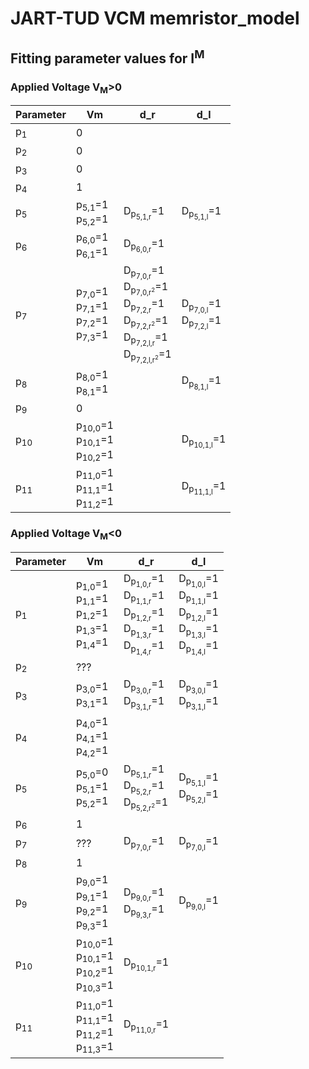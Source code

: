 # JART-TUD VCM memristor_model

## Fitting parameter values for I<sup>M</sup>

### Applied Voltage V<sub>M</sub>>0
<table>
    <thead>
        <tr>
            <th>Parameter</th>
            <th>Vm</th>
            <th>d_r</th>
            <th>d_l</th>
        </tr>
    </thead>
    <tbody>
        <tr>
            <td>p<sub>1</sub></td>
            <td>0</td>
            <td></td>
            <td></td>
        </tr>
        <tr>
            <td>p<sub>2</sub></td>
            <td>0</td>
            <td></td>
            <td></td>
        </tr>
        <tr>
            <td>p<sub>3</sub></td>
            <td>0</td>
            <td></td>
            <td></td>
        </tr>
        <tr>
            <td>p<sub>4</sub></td>
            <td>1</td>
            <td></td>
            <td></td>
        </tr>
        <tr>
            <td>p<sub>5</sub></td>
            <td>
                p<sub>5,1</sub>=1 <br>
                p<sub>5,2</sub>=1
            </td>
            <td>
                D<sub>p<sub>5,1,r</sub></sub>=1
            </td>
            <td>
                D<sub>p<sub>5,1,l</sub></sub>=1
            </td>
        </tr>
        <tr>
            <td>p<sub>6</sub></td>
            <td>
                p<sub>6,0</sub>=1 <br>
                p<sub>6,1</sub>=1
            </td>
            <td>
                D<sub>p<sub>6,0,r</sub></sub>=1
            </td>
            <td>
            </td>
        </tr>
        <tr>
            <td>p<sub>7</sub></td>
            <td>
                p<sub>7,0</sub>=1 <br>
                p<sub>7,1</sub>=1 <br>
                p<sub>7,2</sub>=1 <br>
                p<sub>7,3</sub>=1
            </td>
            <td>
                D<sub>p<sub>7,0,r</sub></sub>=1 <br/>
                D<sub>p<sub>7,0,r<sup>2</sup></sub></sub>=1 <br/>
                D<sub>p<sub>7,2,r</sub></sub>=1 <br/>
                D<sub>p<sub>7,2,r<sup>2</sup></sub></sub>=1 <br/>
                D<sub>p<sub>7,2,l,r</sub></sub>=1 <br/>
                D<sub>p<sub>7,2,l,r<sup>2</sup></sub></sub>=1
            </td>
            <td>
                D<sub>p<sub>7,0,l</sub></sub>=1 <br/>
                D<sub>p<sub>7,2,l</sub></sub>=1
            </td>
        </tr>
        <tr>
            <td>p<sub>8</sub></td>
            <td>
                p<sub>8,0</sub>=1 <br>
                p<sub>8,1</sub>=1
            </td>
            <td></td>
            <td>
                D<sub>p<sub>8,1,l</sub></sub>=1
            </td>
        </tr>
        <tr>
            <td>p<sub>9</sub></td>
            <td>0</td>
            <td></td>
            <td></td>
        </tr>
        <tr>
            <td>p<sub>10</sub></td>
            <td>
                p<sub>10,0</sub>=1 <br>
                p<sub>10,1</sub>=1 <br>
                p<sub>10,2</sub>=1
            </td>
            <td></td>
            <td>
                D<sub>p<sub>10,1,l</sub></sub>=1
            </td>
        </tr>
        <tr>
            <td>p<sub>11</sub></td>
            <td>
                p<sub>11,0</sub>=1 <br>
                p<sub>11,1</sub>=1 <br>
                p<sub>11,2</sub>=1
            </td>
            <td></td>
            <td>
                D<sub>p<sub>11,1,l</sub></sub>=1
            </td>
        </tr>
    </tbody>
</table>

### Applied Voltage V<sub>M</sub><0
<table>
    <thead>
        <tr>
            <th>Parameter</th>
            <th>Vm</th>
            <th>d_r</th>
            <th>d_l</th>
        </tr>
    </thead>
    <tbody>
        <tr>
            <td>p<sub>1</sub></td>
            <td>
                p<sub>1,0</sub>=1 <br>
                p<sub>1,1</sub>=1 <br>
                p<sub>1,2</sub>=1 <br>
                p<sub>1,3</sub>=1 <br>
                p<sub>1,4</sub>=1
            </td>
            <td>
                D<sub>p<sub>1,0,r</sub></sub>=1 <br>
                D<sub>p<sub>1,1,r</sub></sub>=1 <br>
                D<sub>p<sub>1,2,r</sub></sub>=1 <br>
                D<sub>p<sub>1,3,r</sub></sub>=1 <br>
                D<sub>p<sub>1,4,r</sub></sub>=1
            </td>
            <td>
                D<sub>p<sub>1,0,l</sub></sub>=1 <br>
                D<sub>p<sub>1,1,l</sub></sub>=1 <br>
                D<sub>p<sub>1,2,l</sub></sub>=1 <br>
                D<sub>p<sub>1,3,l</sub></sub>=1 <br>
                D<sub>p<sub>1,4,l</sub></sub>=1
            </td>
        </tr>
        <tr>
            <td>p<sub>2</sub></td>
            <td>???</td>
            <td></td>
            <td></td>
        </tr>
        <tr>
            <td>p<sub>3</sub></td>
            <td>
                p<sub>3,0</sub>=1 <br>
                p<sub>3,1</sub>=1
            </td>
            <td>
                D<sub>p<sub>3,0,r</sub></sub>=1 <br>
                D<sub>p<sub>3,1,r</sub></sub>=1
            </td>
            <td>
                D<sub>p<sub>3,0,l</sub></sub>=1 <br>
                D<sub>p<sub>3,1,l</sub></sub>=1 
            </td>
        </tr>
        <tr>
            <td>p<sub>4</sub></td>
            <td>
                p<sub>4,0</sub>=1 <br>
                p<sub>4,1</sub>=1 <br>
                p<sub>4,2</sub>=1
            </td>
            <td></td>
            <td></td>
        </tr>
        <tr>
            <td>p<sub>5</sub></td>
            <td>
                p<sub>5,0</sub>=0 <br>
                p<sub>5,1</sub>=1 <br>
                p<sub>5,2</sub>=1
            </td>
            <td>
                D<sub>p<sub>5,1,r</sub></sub>=1 <br>
                D<sub>p<sub>5,2,r</sub></sub>=1 <br>
                D<sub>p<sub>5,2,r<sup>2</sup></sub></sub>=1
            </td>
            <td>
                D<sub>p<sub>5,1,l</sub></sub>=1 <br>
                D<sub>p<sub>5,2,l</sub></sub>=1 
            </td>
        </tr>
        <tr>
            <td>p<sub>6</sub></td>
            <td>
                1
            </td>
            <td>
            </td>
            <td>
            </td>
        </tr>
        <tr>
            <td>p<sub>7</sub></td>
            <td>
                ???
            </td>
            <td>
                D<sub>p<sub>7,0,r</sub></sub>=1
            </td>
            <td>
                D<sub>p<sub>7,0,l</sub></sub>=1 
            </td>
        </tr>
        <tr>
            <td>p<sub>8</sub></td>
            <td>
                1
            </td>
            <td></td>
            <td>
            </td>
        </tr>
        <tr>
            <td>p<sub>9</sub></td>
            <td>
                p<sub>9,0</sub>=1 <br>
                p<sub>9,1</sub>=1 <br>
                p<sub>9,2</sub>=1 <br>
                p<sub>9,3</sub>=1 
            </td>
            <td>
                D<sub>p<sub>9,0,r</sub></sub>=1 <br/>
                D<sub>p<sub>9,3,r</sub></sub>=1
            </td>
            <td>
                D<sub>p<sub>9,0,l</sub></sub>=1
            </td>
        </tr>
        <tr>
            <td>p<sub>10</sub></td>
            <td>
                p<sub>10,0</sub>=1 <br>
                p<sub>10,1</sub>=1 <br>
                p<sub>10,2</sub>=1 <br>
                p<sub>10,3</sub>=1 
            </td>
            <td>
                D<sub>p<sub>10,1,r</sub></sub>=1
            </td>
            <td>
            </td>
        </tr>
        <tr>
            <td>p<sub>11</sub></td>
            <td>
                p<sub>11,0</sub>=1 <br>
                p<sub>11,1</sub>=1 <br>
                p<sub>11,2</sub>=1 <br>
                p<sub>11,3</sub>=1 
            </td>
            <td>
                D<sub>p<sub>11,0,r</sub></sub>=1
            </td>
            <td>
            </td>
        </tr>
    </tbody>
</table>
